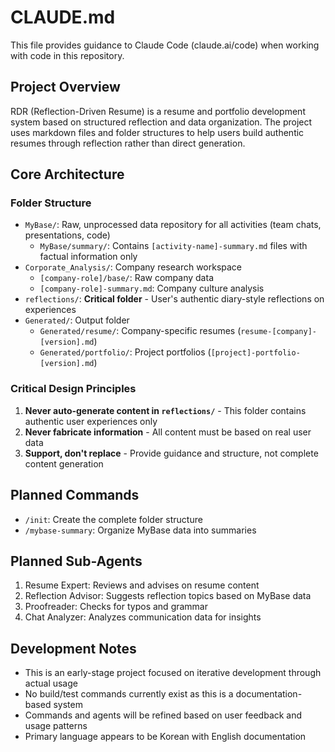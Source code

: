# CLAUDE.md

This file provides guidance to Claude Code (claude.ai/code) when working with code in this repository.

## Project Overview

RDR (Reflection-Driven Resume) is a resume and portfolio development system based on structured reflection and data organization. The project uses markdown files and folder structures to help users build authentic resumes through reflection rather than direct generation.

## Core Architecture

### Folder Structure
- `MyBase/`: Raw, unprocessed data repository for all activities (team chats, presentations, code)
  - `MyBase/summary/`: Contains `[activity-name]-summary.md` files with factual information only
- `Corporate_Analysis/`: Company research workspace
  - `[company-role]/base/`: Raw company data
  - `[company-role]-summary.md`: Company culture analysis
- `reflections/`: **Critical folder** - User's authentic diary-style reflections on experiences
- `Generated/`: Output folder
  - `Generated/resume/`: Company-specific resumes (`resume-[company]-[version].md`)
  - `Generated/portfolio/`: Project portfolios (`[project]-portfolio-[version].md`)

### Critical Design Principles
1. **Never auto-generate content in `reflections/`** - This folder contains authentic user experiences only
2. **Never fabricate information** - All content must be based on real user data
3. **Support, don't replace** - Provide guidance and structure, not complete content generation

## Planned Commands
- `/init`: Create the complete folder structure
- `/mybase-summary`: Organize MyBase data into summaries

## Planned Sub-Agents
1. Resume Expert: Reviews and advises on resume content
2. Reflection Advisor: Suggests reflection topics based on MyBase data
3. Proofreader: Checks for typos and grammar
4. Chat Analyzer: Analyzes communication data for insights

## Development Notes
- This is an early-stage project focused on iterative development through actual usage
- No build/test commands currently exist as this is a documentation-based system
- Commands and agents will be refined based on user feedback and usage patterns
- Primary language appears to be Korean with English documentation